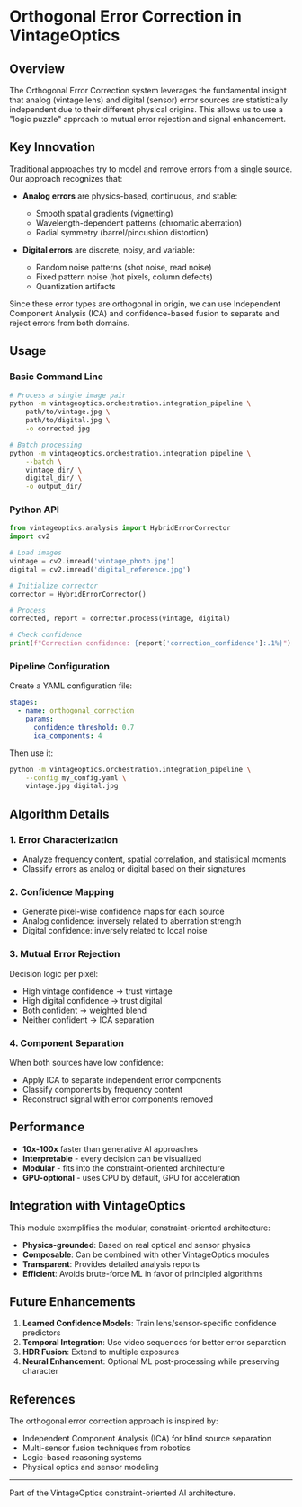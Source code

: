 # Orthogonal Error Correction in VintageOptics

## Overview

The Orthogonal Error Correction system leverages the fundamental insight that analog (vintage lens) and digital (sensor) error sources are statistically independent due to their different physical origins. This allows us to use a "logic puzzle" approach to mutual error rejection and signal enhancement.

## Key Innovation

Traditional approaches try to model and remove errors from a single source. Our approach recognizes that:

- **Analog errors** are physics-based, continuous, and stable:
  - Smooth spatial gradients (vignetting)
  - Wavelength-dependent patterns (chromatic aberration)
  - Radial symmetry (barrel/pincushion distortion)
  
- **Digital errors** are discrete, noisy, and variable:
  - Random noise patterns (shot noise, read noise)
  - Fixed pattern noise (hot pixels, column defects)
  - Quantization artifacts

Since these error types are orthogonal in origin, we can use Independent Component Analysis (ICA) and confidence-based fusion to separate and reject errors from both domains.

## Usage

### Basic Command Line

```bash
# Process a single image pair
python -m vintageoptics.orchestration.integration_pipeline \
    path/to/vintage.jpg \
    path/to/digital.jpg \
    -o corrected.jpg

# Batch processing
python -m vintageoptics.orchestration.integration_pipeline \
    --batch \
    vintage_dir/ \
    digital_dir/ \
    -o output_dir/
```

### Python API

```python
from vintageoptics.analysis import HybridErrorCorrector
import cv2

# Load images
vintage = cv2.imread('vintage_photo.jpg')
digital = cv2.imread('digital_reference.jpg')

# Initialize corrector
corrector = HybridErrorCorrector()

# Process
corrected, report = corrector.process(vintage, digital)

# Check confidence
print(f"Correction confidence: {report['correction_confidence']:.1%}")
```

### Pipeline Configuration

Create a YAML configuration file:

```yaml
stages:
  - name: orthogonal_correction
    params:
      confidence_threshold: 0.7
      ica_components: 4
```

Then use it:

```bash
python -m vintageoptics.orchestration.integration_pipeline \
    --config my_config.yaml \
    vintage.jpg digital.jpg
```

## Algorithm Details

### 1. Error Characterization
- Analyze frequency content, spatial correlation, and statistical moments
- Classify errors as analog or digital based on their signatures

### 2. Confidence Mapping
- Generate pixel-wise confidence maps for each source
- Analog confidence: inversely related to aberration strength
- Digital confidence: inversely related to local noise

### 3. Mutual Error Rejection
Decision logic per pixel:
- High vintage confidence → trust vintage
- High digital confidence → trust digital  
- Both confident → weighted blend
- Neither confident → ICA separation

### 4. Component Separation
When both sources have low confidence:
- Apply ICA to separate independent error components
- Classify components by frequency content
- Reconstruct signal with error components removed

## Performance

- **10x-100x** faster than generative AI approaches
- **Interpretable** - every decision can be visualized
- **Modular** - fits into the constraint-oriented architecture
- **GPU-optional** - uses CPU by default, GPU for acceleration

## Integration with VintageOptics

This module exemplifies the modular, constraint-oriented architecture:
- **Physics-grounded**: Based on real optical and sensor physics
- **Composable**: Can be combined with other VintageOptics modules
- **Transparent**: Provides detailed analysis reports
- **Efficient**: Avoids brute-force ML in favor of principled algorithms

## Future Enhancements

1. **Learned Confidence Models**: Train lens/sensor-specific confidence predictors
2. **Temporal Integration**: Use video sequences for better error separation  
3. **HDR Fusion**: Extend to multiple exposures
4. **Neural Enhancement**: Optional ML post-processing while preserving character

## References

The orthogonal error correction approach is inspired by:
- Independent Component Analysis (ICA) for blind source separation
- Multi-sensor fusion techniques from robotics
- Logic-based reasoning systems
- Physical optics and sensor modeling

---

Part of the VintageOptics constraint-oriented AI architecture.
